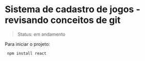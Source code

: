 # Sistema de cadastro de jogos - revisando conceitos de git
> Status: em andamento

Para iniciar o projeto:
```
 npm install react
```

